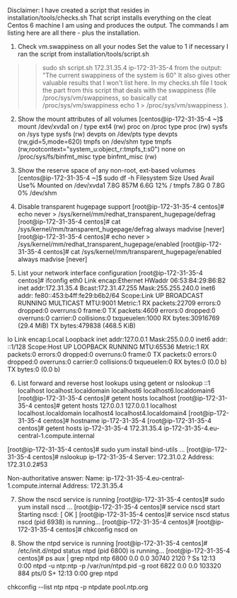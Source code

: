 Disclaimer:
I have created a script that resides in installation/tools/checks.sh
That script installs everything on the cleat Centos 6 machine I am using and produces the output. The commands I am listing here are all there - plus the installation.

1. Check vm.swappiness on all your nodes
Set the value to 1 if necessary
I ran the script from installation/tools/script.sh
>>sudo sh script.sh 172.31.35.4 ip-172-31-35-4
from the output:
"The current swappiness of the system is 60"
It also gives other valuable results that I won't list here.
In my checks.sh file I took the part from this script that deals with the swappiness (file /proc/sys/vm/swappiness, so basically
>>cat /proc/sys/vm/swappiness
>>echo 1 > /proc/sys/vm/swappiness
).

2. Show the mount attributes of all volumes
[centos@ip-172-31-35-4 ~]$ mount
/dev/xvda1 on / type ext4 (rw)
proc on /proc type proc (rw)
sysfs on /sys type sysfs (rw)
devpts on /dev/pts type devpts (rw,gid=5,mode=620)
tmpfs on /dev/shm type tmpfs (rw,rootcontext="system_u:object_r:tmpfs_t:s0")
none on /proc/sys/fs/binfmt_misc type binfmt_misc (rw)

3. Show the reserve space of any non-root, ext-based volumes
[centos@ip-172-31-35-4 ~]$ sudo df -h
Filesystem      Size  Used Avail Use% Mounted on
/dev/xvda1      7.8G  857M  6.6G  12% /
tmpfs           7.8G     0  7.8G   0% /dev/shm

4. Disable transparent hugepage support
[root@ip-172-31-35-4 centos]# echo never > /sys/kernel/mm/redhat_transparent_hugepage/defrag
[root@ip-172-31-35-4 centos]# cat /sys/kernel/mm/transparent_hugepage/defrag
always madvise [never]
[root@ip-172-31-35-4 centos]# echo never > /sys/kernel/mm/redhat_transparent_hugepage/enabled
[root@ip-172-31-35-4 centos]# cat /sys/kernel/mm/transparent_hugepage/enabled
always madvise [never]

5. List your network interface configuration
[root@ip-172-31-35-4 centos]# ifconfig
eth0      Link encap:Ethernet  HWaddr 06:53:B4:29:B6:B2
          inet addr:172.31.35.4  Bcast:172.31.47.255  Mask:255.255.240.0
          inet6 addr: fe80::453:b4ff:fe29:b6b2/64 Scope:Link
          UP BROADCAST RUNNING MULTICAST  MTU:9001  Metric:1
          RX packets:22709 errors:0 dropped:0 overruns:0 frame:0
          TX packets:4609 errors:0 dropped:0 overruns:0 carrier:0
          collisions:0 txqueuelen:1000
          RX bytes:30916769 (29.4 MiB)  TX bytes:479838 (468.5 KiB)

lo        Link encap:Local Loopback
          inet addr:127.0.0.1  Mask:255.0.0.0
          inet6 addr: ::1/128 Scope:Host
          UP LOOPBACK RUNNING  MTU:65536  Metric:1
          RX packets:0 errors:0 dropped:0 overruns:0 frame:0
          TX packets:0 errors:0 dropped:0 overruns:0 carrier:0
          collisions:0 txqueuelen:0
          RX bytes:0 (0.0 b)  TX bytes:0 (0.0 b)

6. List forward and reverse host lookups using getent or nslookup
::1             localhost localhost.localdomain localhost6 localhost6.localdomain6
[root@ip-172-31-35-4 centos]# getent hosts localhost
[root@ip-172-31-35-4 centos]# getent hosts 127.0.0.1
127.0.0.1       localhost localhost.localdomain localhost4 localhost4.localdomain4
[root@ip-172-31-35-4 centos]# hostname
ip-172-31-35-4
[root@ip-172-31-35-4 centos]# getent hosts ip-172-31-35-4
172.31.35.4     ip-172-31-35-4.eu-central-1.compute.internal

[root@ip-172-31-35-4 centos]# sudo yum install bind-utils
...
[root@ip-172-31-35-4 centos]# nslookup ip-172-31-35-4
Server:         172.31.0.2
Address:        172.31.0.2#53

Non-authoritative answer:
Name:   ip-172-31-35-4.eu-central-1.compute.internal
Address: 172.31.35.4

7. Show the nscd service is running
[root@ip-172-31-35-4 centos]# sudo yum install nscd
...
[root@ip-172-31-35-4 centos]# service nscd start
Starting nscd:                                             [  OK  ]
[root@ip-172-31-35-4 centos]# service nscd status
nscd (pid 6938) is running...
[root@ip-172-31-35-4 centos]#
[root@ip-172-31-35-4 centos]# chkconfig nscd on

8. Show the ntpd service is running
[root@ip-172-31-35-4 centos]# /etc/init.d/ntpd status
ntpd (pid  6800) is running...
[root@ip-172-31-35-4 centos]# ps aux | grep ntpd
ntp       6800  0.0  0.0  30740  2120 ?        Ss   12:13   0:00 ntpd -u ntp:ntp -p /var/run/ntpd.pid -g
root      6822  0.0  0.0 103320   884 pts/0    S+   12:13   0:00 grep ntpd









chkconfig --list ntp
ntpq -p
ntpdate pool.ntp.org
